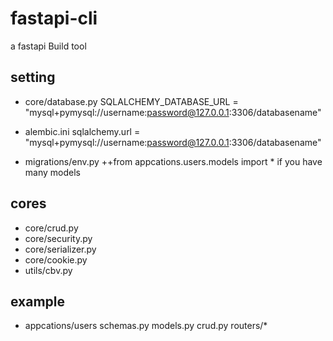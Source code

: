 # fastapi-cli
a fastapi Build tool

## setting
* core/database.py
SQLALCHEMY_DATABASE_URL = "mysql+pymysql://username:password@127.0.0.1:3306/databasename"

* alembic.ini
sqlalchemy.url = "mysql+pymysql://username:password@127.0.0.1:3306/databasename"

* migrations/env.py
  ++from appcations.users.models import * 
  if you have many models


## cores

* core/crud.py
* core/security.py
* core/serializer.py
* core/cookie.py
* utils/cbv.py

## example
* appcations/users
schemas.py
models.py
crud.py
routers/*




